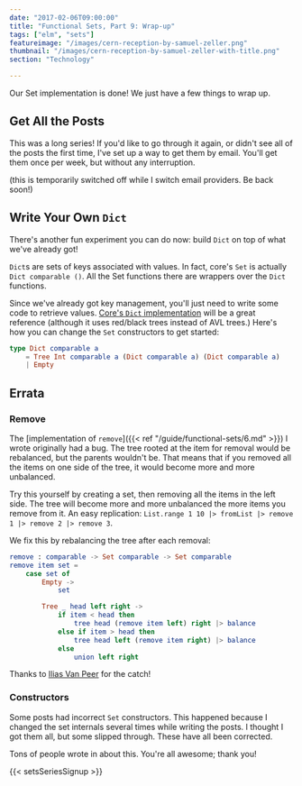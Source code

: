 ```yaml
---
date: "2017-02-06T09:00:00"
title: "Functional Sets, Part 9: Wrap-up"
tags: ["elm", "sets"]
featureimage: "/images/cern-reception-by-samuel-zeller.png"
thumbnail: "/images/cern-reception-by-samuel-zeller-with-title.png"
section: "Technology"

---
```


Our Set implementation is done!
We just have a few things to wrap up.

<!--more-->

## Get All the Posts

This was a long series!
If you'd like to go through it again, or didn't see all of the posts the first time, I've set up a way to get them by email.
You'll get them once per week, but without any interruption.

(this is temporarily switched off while I switch email providers.
Be back soon!)

<!--[Sign up here to get the post series in your inbox.](https://www.getdrip.com/forms/40161339/submissions/new)-->

## Write Your Own `Dict`

There's another fun experiment you can do now: build `Dict` on top of what we've already got!

`Dict`s are sets of keys associated with values.
In fact, core's `Set` is actually `Dict comparable ()`.
All the Set functions there are wrappers over the `Dict` functions.

Since we've already got key management, you'll just need to write some code to retrieve values.
[Core's `Dict` implementation](https://github.com/elm-lang/core/blob/master/src/Dict.elm) will be a great reference (although it uses red/black trees instead of AVL trees.)
Here's how you can change the `Set` constructors to get started:

```elm
type Dict comparable a
    = Tree Int comparable a (Dict comparable a) (Dict comparable a)
    | Empty
```

## Errata

### Remove

The [implementation of `remove`]({{< ref "/guide/functional-sets/6.md" >}}) I wrote originally had a bug.
The tree rooted at the item for removal would be rebalanced, but the parents wouldn't be.
That means that if you removed all the items on one side of the tree, it would become more and more unbalanced.

Try this yourself by creating a set, then removing all the items in the left side.
The tree will become more and more unbalanced the more items you remove from it.
An easy replication: `List.range 1 10 |> fromList |> remove 1 |> remove 2 |> remove 3`.

We fix this by rebalancing the tree after each removal:

```elm
remove : comparable -> Set comparable -> Set comparable
remove item set =
    case set of
        Empty ->
            set

        Tree _ head left right ->
            if item < head then
                tree head (remove item left) right |> balance
            else if item > head then
                tree head left (remove item right) |> balance
            else
                union left right
```

Thanks to [Ilias Van Peer](https://ilias.xyz/) for the catch!

### Constructors

Some posts had incorrect `Set` constructors.
This happened because I changed the set internals several times while writing the posts.
I thought I got them all, but some slipped through.
These have all been corrected.

Tons of people wrote in about this. You're all awesome; thank you!

{{< setsSeriesSignup >}}
